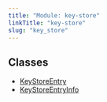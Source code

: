 ```yaml
---
title: "Module: key-store"
linkTitle: "key-store"
slug: "key_store"
---
```


## Classes

-   [KeyStoreEntry](../../classes/key_store.KeyStoreEntry)
-   [KeyStoreEntryInfo](../../classes/key_store.KeyStoreEntryInfo)
